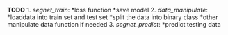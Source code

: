 **TODO**
	1. *segnet_train*: 
		*loss function
		*save model
	2. *data_manipulate*: 
		*loaddata into train set and test set
		*split the data into binary class
		*other manipulate data function if needed
	3. *segnet_predict*:
		*predict testing data

